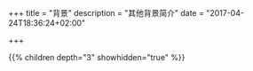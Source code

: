 +++
title = "背景"
description = "其他背景简介"
date = "2017-04-24T18:36:24+02:00"

+++

{{% children depth="3" showhidden="true" %}}
